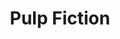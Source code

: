 ---
title: "Pulp Fiction"

year: 1994

director: "Quentin Tarantino"

summary: "A sequence of tough guys gets non-sequentially suprised."

comment: "Whenever someone makes a tarantino-list, this–unlike any other of his films–has to be on it"

video: "https://media.giphy.com/media/v1.Y2lkPTc5MGI3NjExZGgzaXBhY2dmYWlhaW00d3k1M3FzcGdzeTRjNzN0dW16M3ZxZmRseSZlcD12MV9pbnRlcm5hbF9naWZfYnlfaWQmY3Q9Zw/TA5UdQTc3NVKg/giphy.mp4"

image: "https://media.giphy.com/media/TA5UdQTc3NVKg/giphy.gif"

rottentomates: "https://www.rottentomatoes.com/m/raging_bull"

imdb: "https://www.imdb.com/title/tt0110912/"

quotes:
  
---